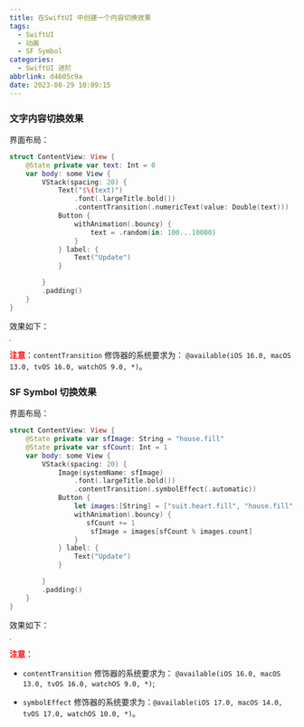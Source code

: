 ```yaml
---
title: 在SwiftUI 中创建一个内容切换效果
tags:
  - SwiftUI
  - 动画
  - SF Symbol
categories:
  - SwiftUI 进阶
abbrlink: d4605c9a
date: 2023-08-29 10:09:15
---
```


### 文字内容切换效果

界面布局：

```swift
struct ContentView: View {
    @State private var text: Int = 0
    var body: some View {
        VStack(spacing: 20) {
            Text("$\(text)")
                .font(.largeTitle.bold())
                .contentTransition(.numericText(value: Double(text)))
            Button {
                withAnimation(.bouncy) {
                    text = .random(in: 100...10000)
                }
            } label: {
                Text("Update")
            }

        }
        .padding()
    }
}
```

效果如下：

<img src="https://swift-blogs.oss-cn-shanghai.aliyuncs.com/202308291020904.mp4" style="zoom:20%"></img>



<!--more--> 

<span style="color:red">**注意**</span>：`contentTransition` 修饰器的系统要求为： `@available(iOS 16.0, macOS 13.0, tvOS 16.0, watchOS 9.0, *)`。

###  SF Symbol 切换效果

界面布局：

```swift
struct ContentView: View {
    @State private var sfImage: String = "house.fill"
    @State private var sfCount: Int = 1
    var body: some View {
        VStack(spacing: 20) {
            Image(systemName: sfImage)
                .font(.largeTitle.bold())
                .contentTransition(.symbolEffect(.automatic))
            Button {
                let images:[String] = ["suit.heart.fill", "house.fill", "gearshape", "person.circle.fill", "iphone", "macbook"]
                withAnimation(.bouncy) {
                   sfCount += 1
                    sfImage = images[sfCount % images.count]
                }
            } label: {
                Text("Update")
            }

        }
        .padding()
    }
}
```

效果如下：

<img src="https://swift-blogs.oss-cn-shanghai.aliyuncs.com/202308291039418.mp4"  style="zoom:20%"/>

<span style="color:red">**注意**</span>：

* `contentTransition` 修饰器的系统要求为： `@available(iOS 16.0, macOS 13.0, tvOS 16.0, watchOS 9.0, *)`;

* `symbolEffect` 修饰器的系统要求为：`@available(iOS 17.0, macOS 14.0, tvOS 17.0, watchOS 10.0, *)`。

  


